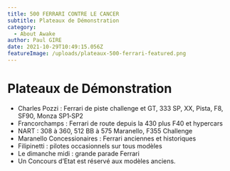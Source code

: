 ```yaml
---
title: 500 FERRARI CONTRE LE CANCER
subtitle: Plateaux de Démonstration
category:
  - About Awake
author: Paul GIRE
date: 2021-10-29T10:49:15.056Z
featureImage: /uploads/plateaux-500-ferrari-featured.png
---
```

 
# Plateaux de Démonstration

* Charles Pozzi : Ferrari de piste challenge et GT, 333 SP, XX, Pista, F8, SF90, Monza SP1‐SP2
* Francorchamps : Ferrari de route depuis la 430 plus F40 et hypercars
* NART : 308 à 360, 512 BB à 575 Maranello, F355 Challenge
* Maranello Concessionaires : Ferrari anciennes et historiques
* Filipinetti : pilotes occasionnels sur tous modèles
* Le dimanche midi : grande parade Ferrari
* Un Concours d’Etat est réservé aux modèles anciens.

